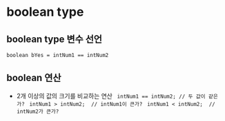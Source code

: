 # boolean type

## boolean type 변수 선언
```boolean bYes = intNum1 == intNum2```

## boolean 연산 
* 2개 이상의 값의 크기를 비교하는 연산
``` intNum1 == intNum2; // 두 값이 같은가?```
``` intNum1 > intNum2;	// intNum1이 큰가?```
``` intNum1 < intNum2; 	// intNum2가 큰가?```
